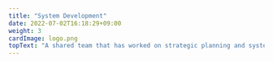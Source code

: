 ```yaml
---
title: "System Development"
date: 2022-07-02T16:18:29+09:00
weight: 3
cardImage: logo.png
topText: "A shared team that has worked on strategic planning and systems consulting will begin development. We don't just stick to the original plan; we make modifications as often as possible, responding to changes in your situation and feedback as appropriate. Through repeated prototyping and refinement, we are able to develop high-quality systems with short turnaround times. We draw out the customer's latent needs and provide high value-added products that take advantage of our strength as a Microsoft Gold Partner."
---
```

